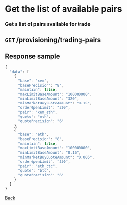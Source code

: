 # Get the list of available pairs

### Get a list of pairs available for trade

## `GET` /provisioning/trading-pairs

## Response sample

```javascript
{
  "data": [
    {
      "base": "xem",
      "basePrecision": "8",
      "maintain": false,
      "maxLimitBaseAmount": "100000000",
      "minLimitBaseAmount": "320",
      "minMarketBuyQuoteAmount": "0.15",
      "orderOpenLimit": "200",
      "pair": "xem_eth",
      "quote": "eth",
      "quotePrecision": "6"
    },
    {
      "base": "eth",
      "basePrecision": "8",
      "maintain": false,
      "maxLimitBaseAmount": "100000000",
      "minLimitBaseAmount": "0.16",
      "minMarketBuyQuoteAmount": "0.005",
      "orderOpenLimit": "200",
      "pair": "eth_btc",
      "quote": "btc",
      "quotePrecision": "6"
    }
  ]
}
```

[Back](../rest.md)

